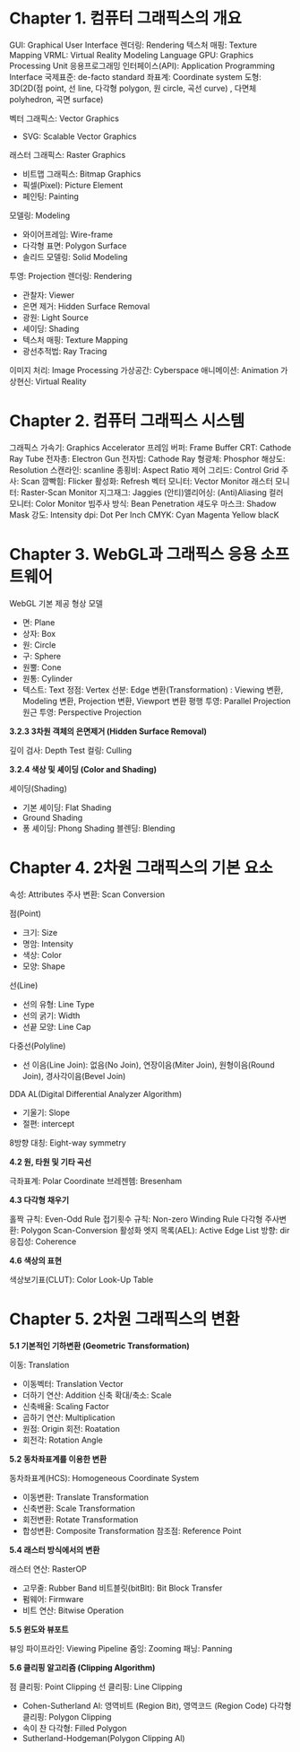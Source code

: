 # Chapter 1. 컴퓨터 그래픽스의 개요

GUI: Graphical User Interface
렌더링: Rendering
텍스처 매핑: Texture Mapping
VRML: Virtual Reality Modeling Language
GPU: Graphics Processing Unit
응용프로그래밍 인터페이스(API): Application Programming Interface
국제표준: de-facto standard
좌표계: Coordinate system
도형: 3D(2D(점 point, 선 line, 다각형 polygon, 원 circle, 곡선 curve) , 다면체 polyhedron, 곡면 surface)

벡터 그래픽스: Vector Graphics
 - SVG: Scalable Vector Graphics

래스터 그래픽스: Raster Graphics
 - 비트맵 그래픽스: Bitmap Graphics
 - 픽셀(Pixel): Picture Element
 - 페인팅: Painting

모델링: Modeling
 - 와이어프레임: Wire-frame
 - 다각형 표면: Polygon Surface
 - 솔리드 모델링: Solid Modeling

투영: Projection
렌더링: Rendering
 - 관찰자: Viewer
 - 은면 제거: Hidden Surface Removal
 - 광원: Light Source
 - 셰이딩: Shading
 - 텍스처 매핑: Texture Mapping
 - 광선추적법: Ray Tracing

이미지 처리: Image Processing
가상공간: Cyberspace
애니메이션: Animation
가상현신: Virtual Reality

# Chapter 2. 컴퓨터 그래픽스 시스템

그래픽스 가속기: Graphics Accelerator
프레임 버퍼: Frame Buffer
CRT: Cathode Ray Tube
전자총: Electron Gun
전자빔: Cathode Ray
형광체: Phosphor
해상도: Resolution
스캔라인: scanline
종횡비: Aspect Ratio
제어 그리드: Control Grid
주사: Scan
깜빡힘: Flicker
활성화: Refresh
벡터 모니터: Vector Monitor
래스터 모니터: Raster-Scan Monitor
지그재그: Jaggies
(안티)앨리어싱: (Anti)Aliasing
컬러 모니터: Color Monitor
빔주사 방식: Bean Penetration
섀도우 마스크: Shadow Mask
강도: Intensity
dpi: Dot Per Inch
CMYK: Cyan Magenta Yellow blacK

# Chapter 3. WebGL과 그래픽스 응용 소프트웨어

WebGL 기본 제공 형상 모델
 - 면: Plane
 - 상자: Box
 - 원: Circle
 - 구: Sphere
 - 원뿔: Cone
 - 원통: Cylinder
 - 텍스트: Text
정점: Vertex
선분: Edge
변환(Transformation)
 : Viewing 변환, Modeling 변환, Projection 변환, Viewport 변환
평행 투영: Parallel Projection
원근 투영: Perspective Projection

**3.2.3 3차원 객체의 은면제거 (Hidden Surface Removal)**

깊이 검사: Depth Test
컬링: Culling

**3.2.4 색상 및 셰이딩 (Color and Shading)**

셰이딩(Shading)
 - 기본 셰이딩: Flat Shading
 - Ground Shading
 - 퐁 셰이딩: Phong Shading
블렌딩: Blending

# Chapter 4. 2차원 그래픽스의 기본 요소

속성: Attributes
주사 변환: Scan Conversion

점(Point)
 - 크기: Size
 - 명암: Intensity
 - 색상: Color
 - 모양: Shape

선(Line)
 - 선의 유형: Line Type
 - 선의 굵기: Width
 - 선끝 모양: Line Cap

다중선(Polyline)
 - 선 이음(Line Join): 없음(No Join), 연장이음(Miter Join), 원형이음(Round Join), 경사각이음(Bevel Join)

DDA AL(Digital Differential Analyzer Algorithm)
 - 기울기: Slope
 - 절편: intercept

8방향 대칭: Eight-way symmetry

**4.2 원, 타원 및 기타 곡선**

극좌표계: Polar Coordinate
브레젠헴: Bresenham

**4.3 다각형 채우기**

홀짝 규칙: Even-Odd Rule
접기횟수 규칙: Non-zero Winding Rule
다각형 주사변환: Polygon Scan-Conversion
활성화 엣지 목록(AEL): Active Edge List
방향: dir
응집성: Coherence

**4.6 색상의 표현**

색상보기표(CLUT): Color Look-Up Table

# Chapter 5. 2차원 그래픽스의 변환

**5.1 기본적인 기하변환 (Geometric Transformation)**

 이동: Translation
  - 이동벡터: Translation Vector
  - 더하기 연산: Addition
 신축 확대/축소: Scale
  - 신축배율: Scaling Factor
  - 곱하기 연산: Multiplication
  - 원점: Origin
회전: Roatation
 - 회전각: Rotation Angle

**5.2 동차좌표계를 이용한 변환**

동차좌표계(HCS): Homogeneous Coordinate System
 - 이동변환: Translate Transformation
 - 신축변환: Scale Transformation
 - 회전변환: Rotate Transformation
 - 합성변환: Composite Transformation
참조점: Reference Point

**5.4 래스터 방식에서의 변환**

래스터 연산: RasterOP
 - 고무줄: Rubber Band
비트블릿(bitBlt): Bit Block Transfer
 - 펌웨어: Firmware
 - 비트 연산: Bitwise Operation

**5.5 윈도와 뷰포트**

뷰잉 파이프라인: Viewing Pipeline
줌잉: Zooming
패닝: Panning

**5.6 클리핑 알고리즘 (Clipping Algorithm)**

점 클리핑: Point Clipping
선 클리핑: Line Clipping
 - Cohen-Sutherland Al: 영역비트 (Region Bit), 영역코드 (Region Code)
다각형 클리핑: Polygon Clipping
 - 속이 찬 다각형: Filled Polygon
 - Sutherland-Hodgeman(Polygon Clipping Al)
